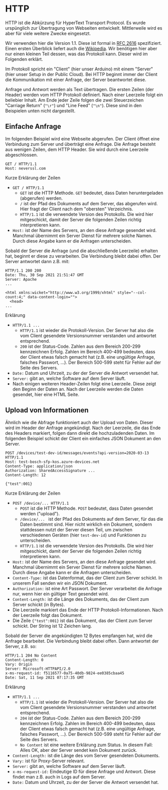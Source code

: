 # HTTP

HTTP ist die Abkürzung für HyperText Transport Protocol. Es wurde urspünglich zur Übertragung von Webseiten entwickelt. Mittlerweile wird es aber für viele weitere Zwecke eingesetzt.

Wir verwenden hier die Version 1.1. Diese ist formal in [RFC 2616](https://datatracker.ietf.org/doc/html/rfc2616) spezifiziert. Einen ersten Überblick liefert auch die [Wikipedia](https://de.wikipedia.org/wiki/Hypertext_Transfer_Protocol). Wir benötigen hier aber nur einen kleinen Teil dessen, was das Protokoll kann. Dieser wird im Folgenden erklärt.

Im Protokoll spricht ein "Client" (hier unser Arduino) mit einem "Server" (hier unser Setup in der Public Cloud). Bei HTTP beginnt immer der Client die Kommunikation mit einer Anfrage, der Server beantwortet diese. 

Anfrage und Antwort werden als Text übertragen. Die ersten Zeilen (der Header) werden vom HTTP Protokoll definiert. Nach einer Leerzeile folgt ein beliebier Inhalt. Am Ende jeder Zeile folgen die zwei Steuerzeichen "Carriage Return" (`"\r"`) und "Line Feed" (`"\n"`). Diese sind in den Beispielen unten nicht dargestellt.

## Einfache Anfrage

Im folgenden Beispiel wird eine Webseite abgerufen. Der Client öffnet eine Verbindung zum Server und überträgt eine Anfrage. Die Anfrage besteht aus wenigen Zeilen, dem HTTP Header. Sie wird durch eine Leerzeile abgeschlossen.

```
GET / HTTP/1.1
Host: neverssl.com

```

Kurze Erklärung der Zeilen
* `GET / HTTP/1.1`
    * `GET` ist die HTTP Methode. `GET` bedeutet, dass Daten heruntergeladen (abgerufen) werden.
    * `/` ist der Pfad des Dokuments auf dem Server, das abgerufen wird. Hier fragt der Client nach dem "obersten" Verzeichnis.
    * `HTTP/1.1` ist die verwendete Version des Protokolls. Die wird hier mitgeschickt, damit der Server die folgenden Zeilen richtig interpretieren kann.
* `Host:` ist der Name des Servers, an den diese Anfrage gesendet wird. Manchmal übernimmt ein Server Dienst für mehrere solche Namen. Durch diese Angabe kann er die Anfragen unterscheiden.


Sobald der Server die Anfrage (und die abschließende Leerzeile) erhalten hat, beginnt er diese zu verarbeiten. Die Verbindung bleibt dabei offen. Der Server antwortet dann z.B. mit:

```
HTTP/1.1 200 200
Date: Thu, 30 Sep 2021 21:51:47 GMT
Server: Apache
...

<html xmlns:wicket="http://www.w3.org/1999/xhtml" style="--col-count:4;" data-content-login="">
  <head>
...
```
Erklärung
* `HTTP/1.1 ...`
    * `HTTP/1.1` ist wieder die Protokoll-Version. Der Server hat also die vom Client gesendete Versionsnummer verstanden und antwortet entsprechend.
    * `200` ist der Status-Code. Zahlen aus dem Bereich 200-299 kennzeichnen Erfolg. Zahlen im Bereich 400-499 bedeuten, dass der Client etwas falsch gemacht hat (z.B. eine ungültige Anfrage, falsches Passwort, ...). Der Bereich 500-599 steht für Fehler auf der Seite des Servers.
* `Date:` Datum und Uhrzeit, zu der der Server die Antwort versendet hat.
* `Server:` gibt an, welche Software auf dem Server läuft.
* Nach einigen weiteren Header-Zeilen folgt eine Leerzeile. Diese zeigt den Beginn der Daten an. Nach der Leerzeile werden die Daten gesendet, hier eine HTML Seite.


## Upload von Informationen

Ähnlich wie die Abfrage funktioniert auch der Upload von Daten. Dieser wird im Header der Anfrage angekündigt. Nach der Leerzeile, die das Ende des Headers markiert, folgen dann direkt die hochzuladenden Daten. Im folgenden Beispiel schickt der Client ein einfaches JSON Dokument an den Server.

```
POST /devices/test-dev-id/messages/events?api-version=2020-03-13 HTTP/1.1
Host: test-bosch-sfp-kos.azure-devices.net
Content-Type: application/json
Authorization: SharedAccessSignature ...
Content-Length: 12

{"test":001}
```

Kurze Erklärung der Zeilen
* `POST /device/... HTTP/1.1`
    * `POST` ist die HTTP Methode. `POST` bedeutet, dass Daten gesendet werden ("upload"). 
    * `/device/... ` ist der Pfad des Dokuments auf dem Server, für das die Daten bestimmt sind. Hier nicht wirklich ein Dokument, sondern stattdessen nutzt der Server diesen Teil, um zwischen verschiedenen Geräten (hier `test-dev-id`) und Funktionen zu unterscheiden.
    * `HTTP/1.1` ist die verwendete Version des Protokolls. Die wird hier mitgeschickt, damit der Server die folgenden Zeilen richtig interpretieren kann.
* `Host:` ist der Name des Servers, an den diese Anfrage gesendet wird. Manchmal übernimmt ein Server Dienst für mehrere solche Namen. Durch diese Angabe kann er die Anfragen unterscheiden.
* `Content-Type:` ist das Datenformat, das der Client zum Server schickt. In unserem Fall senden wir ein JSON Dokument.
* `Authorization:` ist eine Art Passwort. Der Server verarbeitet die Anfrage nur, wenn hier ein gültiger Text gesendet wird.
* `Content-Length:` ist die Länge des Dokuments, das der Client zum Server schickt (in Bytes).
* Die Leerzeile markiert das Ende der HTTP Protokoll-Informationen. Nach der Leerzeile folgt das Dokument.
* Die Zeile `{"test":001}` ist das Dokument, das der Client zum Server schickt. Der String ist 12 Zeichen lang.

Sobald der Server die angekündigten 12 Bytes empfangen hat, wird die Anfrage bearbeitet. Die Verbindung bleibt dabei offen. Dann antwortet der Server, z.B. so:

```
HTTP/1.1 204 No Content
Content-Length: 0
Vary: Origin
Server: Microsoft-HTTPAPI/2.0
x-ms-request-id: f5116577-0a75-40db-9824-ee0385cbaa45
Date: Sat, 11 Sep 2021 07:17:35 GMT

```

Erklärung
* `HTTP/1.1 ...`
    * `HTTP/1.1` ist wieder die Protokoll-Version. Der Server hat also die vom Client gesendete Versionsnummer verstanden und antwortet entsprechend.
    * `204` ist der Status-Code. Zahlen aus dem Bereich 200-299 kennzeichnen Erfolg. Zahlen im Bereich 400-499 bedeuten, dass der Client etwas falsch gemacht hat (z.B. eine ungültige Anfrage, falsches Passwort, ...). Der Bereich 500-599 steht für Fehler auf der Seite des Servers.
    * `No Content` ist eine weitere Erklärung zum Status. In diesem Fall: Alles OK, aber der Server sendet kein Dokument zurück.
* `Content-Length:` ist die Länge des vom Server gesendeten Dokuments.
* `Vary:` ist für Proxy-Server relevant.
* `Server:` gibt an, welche Software auf dem Server läuft.
* `x-ms-request-id:` Eindeutige ID für diese Anfrage und Antwort. Diese findet man z.B. auch in Logs auf dem Server.
* `Date:` Datum und Uhrzeit, zu der der Server die Antwort versendet hat.